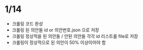 # 1/14
- 크롤링 코드 완성
- 크롤링 된 의안들 id or 의안번호.json 으로 저장
- 크롤링 정상적을 된 의안들 / 안된 의안들 각각 id 리스트를 file로 저장
- 크롤링이 정상적으로 된 의안이 50% 이상이어야 함
